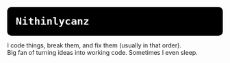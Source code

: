 <div style="display: flex; justify-content: space-between; align-items: center; background-color:#000000; color:#ffffff; padding: 20px; border-radius: 10px;">
  <h1 style="margin: 0;"><code style="color:#ffffff;">Nithinlycanz</code></h1>
</div>

<p>I code things, break them, and fix them (usually in that order).<br>
Big fan of turning ideas into working code. Sometimes I even sleep.</p>
